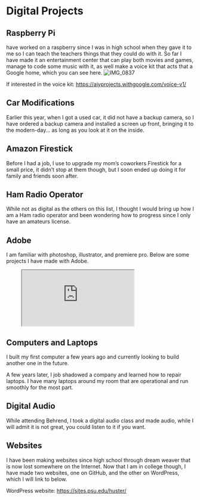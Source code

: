 # Digital Projects

## Raspberry Pi
 have worked on a raspberry since I was in high school when they gave it to me so I can teach the teachers things that they could do with it.
 So far I have made it an entertainment center that can play both movies and games, manage to code some music with it, as well make a voice kit that acts that a Google home, which you can see here.
 ![IMG_0837](https://user-images.githubusercontent.com/34407859/94471366-09bcf500-0197-11eb-8d54-5647fa16a21c.jpg)

 
 If interested in the voice kit: https://aiyprojects.withgoogle.com/voice-v1/
 
 ## Car Modifications
 Earlier this year, when I got a used car, it did not have a backup camera, so I have ordered a backup camera and installed a screen up front, bringing it to the modern-day… 
 as long as you look at it on the inside.
 
 ## Amazon Firestick
 Before I had a job, I use to upgrade my mom’s coworkers Firestick for a small price,
 it didn’t stop at them though, but I soon ended up doing it for family and friends soon after.
 
 ## Ham Radio Operator
 While not as digital as the others on this list,
 I thought I would bring up how I am a Ham radio operator and been wondering how to progress since I only have an amateurs license.

## Adobe
I am familiar with photoshop, illustrator, and premiere pro.
Below are some projects I have made with Adobe.

<figure class="video_container">
  <iframe src="https://youtu.be/uDvPqhlwIBwframeborder="0" allowfullscreen="true"> </iframe>
</figure> 

## Computers and Laptops
I built my first computer a few years ago and currently looking to build another one in the future.

A few years later, I job shadowed a company and learned how to repair laptops.
I have many laptops around my room that are operational and run smoothly for the most part.

## Digital Audio
While attending Behrend, I took a digital audio class and made audio, 
while I will admit it is not great, you could listen to it if you want.

## Websites
I have been making websites since high school through dream weaver that is now lost somewhere on the Internet.
Now that I am in college though, I have made two websites, one on GitHub, and the other on WordPress, which I will link to below.

WordPress website: https://sites.psu.edu/huster/
